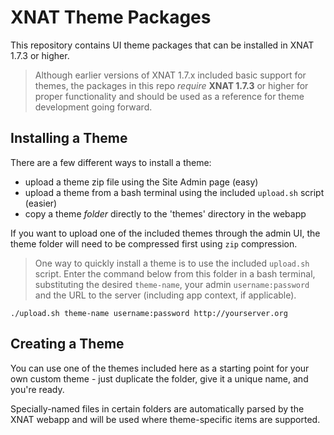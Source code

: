 # XNAT Theme Packages

This repository contains UI theme packages that can be installed in XNAT 1.7.3 or higher.

> Although earlier versions of XNAT 1.7.x included basic support for themes, the packages 
> in this repo _require_ **XNAT 1.7.3** or higher for proper functionality and should be
> used as a reference for theme development going forward.


## Installing a Theme

There are a few different ways to install a theme:
 - upload a theme zip file using the Site Admin page (easy)
 - upload a theme from a bash terminal using the included `upload.sh` script (easier)
 - copy a theme _folder_ directly to the 'themes' directory in the webapp
 
If you want to upload one of the included themes through the admin UI, the theme folder 
will need to be compressed first using `zip` compression.

> One way to quickly install a theme is to use the included `upload.sh` script. Enter 
> the command below from this folder in a bash terminal, substituting the desired `theme-name`, 
> your admin `username:password` and the URL to the server (including app context, if applicable).

```
./upload.sh theme-name username:password http://yourserver.org
```


## Creating a Theme
 
You can use one of the themes included here as a starting point for your own custom theme - 
just duplicate the folder, give it a unique name, and you're ready. 

Specially-named files in certain folders are automatically parsed by the XNAT webapp and
will be used where theme-specific items are supported.

<!-- to be continued... -->
